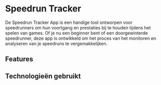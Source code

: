 # Speedrun Tracker
De Speedrun Tracker App is een handige tool ontworpen voor speedrunners om hun voortgang en prestaties bij te houden tijdens het spelen van games. Of je nu een beginner bent of een doorgewinterde speedrunner, deze app is ontwikkeld om het proces van het monitoren en analyseren van je speedruns te vergemakkelijken.
## Features
## Technologieën gebruikt

